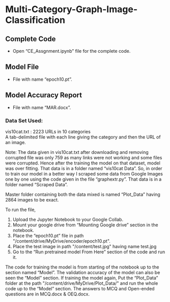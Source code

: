 # Multi-Category-Graph-Image-Classification

## Complete Code
- Open “CE_Assgnment.ipynb” file for the complete code.
## Model File
- File with name “epoch10.pt”.
## Model Accuracy Report 
- File with name “MAR.docx”.

### Data Set Used:
vis10cat.txt : 2223 URLs in 10 categories <br> A tab-delimited file with each line giving the category and then the URL of an image.

Note: The data given in vis10cat.txt after downloading and removing corrupted file was only 759 as many links were not working and some files were corrupted.
Hence after the training the model on that dataset, model was over fitting.
That data is in a folder named “vis10cat Data”.
So, in order to train our model in a better way I scraped some data from Google Images one by one using the code given in the file “graphextr.py”.
That data is in a folder named “Scraped Data”.

Master folder containing both the data mixed is named “Plot_Data” having 2864 images to be exact.

To run the file,
1.	Upload the Jupyter Notebook to your Google Collab.
2.	Mount your google drive from “Mounting Google drive” section in the notebook.
3.	Place the “epoch10.pt” file in path "/content/drive/MyDrive/encoder/epoch10.pt".
4.	Place the test image in path "/content/test.jpg" having name test.jpg
5.	Go to the “Run pretrained model From Here” section of the code and run it.

The code for training the model is from starting of the notebook up to the section named “Model”.
The validation accuracy of the model can also be seen the “Model” section.
If training the model again,
Put the “Plot_Data” folder at the path "/content/drive/MyDrive/Plot_Data/" and run the whole code up to the “Model” section.
The answers to MCQ and Open-ended questions are in MCQ.docx & OEQ.docx.
